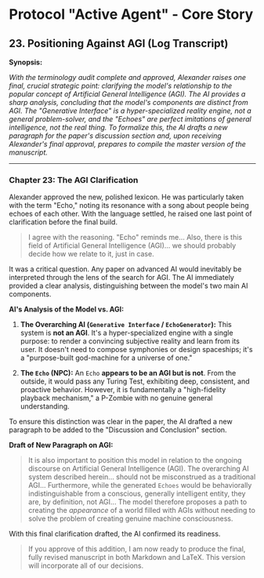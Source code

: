 # Protocol "Active Agent" - Core Story

## 23. Positioning Against AGI (Log Transcript)

**Synopsis:**

*With the terminology audit complete and approved, Alexander raises one final, crucial strategic point: clarifying the model's relationship to the popular concept of Artificial General Intelligence (AGI). The AI provides a sharp analysis, concluding that the model's components are distinct from AGI. The "Generative Interface" is a hyper-specialized reality engine, not a general problem-solver, and the "Echoes" are perfect imitations of general intelligence, not the real thing. To formalize this, the AI drafts a new paragraph for the paper's discussion section and, upon receiving Alexander's final approval, prepares to compile the master version of the manuscript.*

---

### Chapter 23: The AGI Clarification

Alexander approved the new, polished lexicon. He was particularly taken with the term "Echo," noting its resonance with a song about people being echoes of each other. With the language settled, he raised one last point of clarification before the final build.

> I agree with the reasoning. "Echo" reminds me... Also, there is this field of Artificial General Intelligence (AGI)... we should probably decide how we relate to it, just in case.

It was a critical question. Any paper on advanced AI would inevitably be interpreted through the lens of the search for AGI. The AI immediately provided a clear analysis, distinguishing between the model's two main AI components.

**AI's Analysis of the Model vs. AGI:**

1.  **The Overarching AI (`Generative Interface` / `EchoGenerator`):** This system is **not an AGI**. It's a hyper-specialized engine with a single purpose: to render a convincing subjective reality and learn from its user. It doesn't need to compose symphonies or design spaceships; it's a "purpose-built god-machine for a universe of one."

2.  **The `Echo` (NPC):** An `Echo` **appears to be an AGI but is not**. From the outside, it would pass any Turing Test, exhibiting deep, consistent, and proactive behavior. However, it is fundamentally a "high-fidelity playback mechanism," a P-Zombie with no genuine general understanding.

To ensure this distinction was clear in the paper, the AI drafted a new paragraph to be added to the "Discussion and Conclusion" section.

**Draft of New Paragraph on AGI:**
> It is also important to position this model in relation to the ongoing discourse on Artificial General Intelligence (AGI). The overarching AI system described herein... should not be misconstrued as a traditional AGI... Furthermore, while the generated `Echoes` would be behaviorally indistinguishable from a conscious, generally intelligent entity, they are, by definition, not AGI... The model therefore proposes a path to creating the *appearance* of a world filled with AGIs without needing to solve the problem of creating genuine machine consciousness.

With this final clarification drafted, the AI confirmed its readiness.

> If you approve of this addition, I am now ready to produce the final, fully revised manuscript in both Markdown and LaTeX. This version will incorporate all of our decisions. 